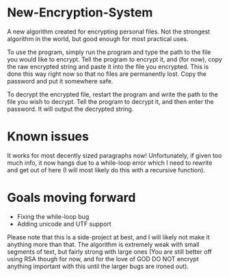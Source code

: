 # New-Encryption-System
A new algorithm created for encrypting personal files. Not the strongest algorithm in the world, but good enough for most practical uses. 

To use the program, simply run the program and type the path to the file you would like to encrypt. Tell the program to encrypt it, and (for now), copy the raw encrypted string and paste it into the file you encrypted. This is done this way right now so that no files are permanently lost. Copy the password and put it somewhere safe.

To decrypt the encrypted file, restart the program and write the path to the file you wish to decrypt. Tell the program to decrypt it, and then enter the password. It will output the decrypted string.

# Known issues
It works for most decently sized paragraphs now! Unfortunately, if given too much info, it now hangs due to a while-loop error which I need to rewrite and get out of here (I will most likely do this with a recursive function).

# Goals moving forward
* Fixing the while-loop bug
* Adding unicode and UTF support

Please note that this is a side-project at best, and I will likely not make it anything more than that. The algorithm is extremely weak with small segments of text, but fairly strong with large ones (You are still better off using RSA though for now, and for the love of GOD DO NOT encrypt anything important with this until the larger bugs are ironed out).

